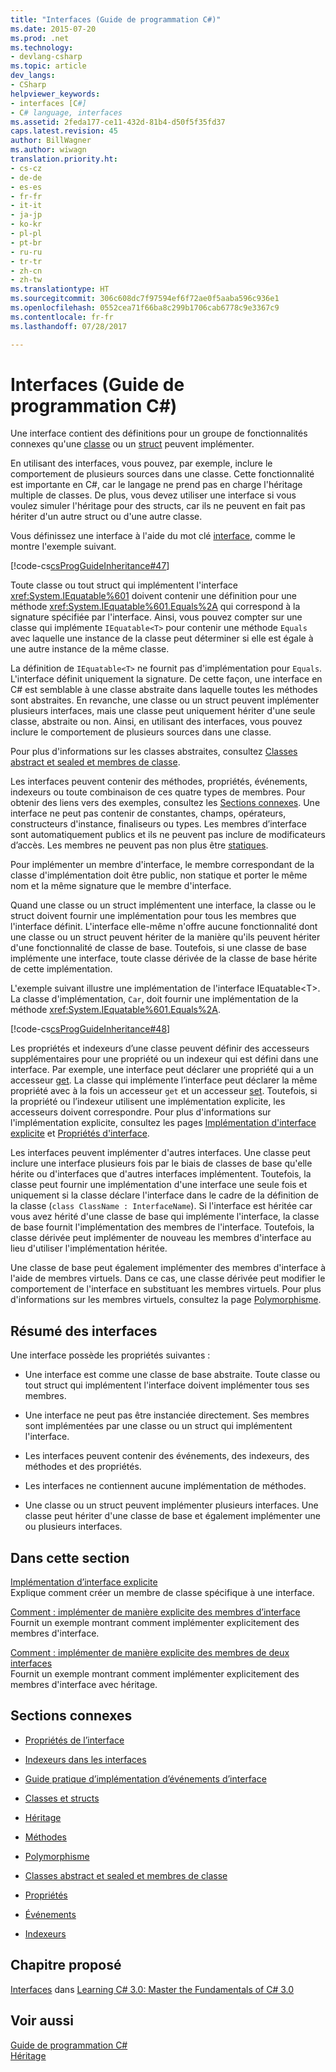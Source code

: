 ```yaml
---
title: "Interfaces (Guide de programmation C#)"
ms.date: 2015-07-20
ms.prod: .net
ms.technology:
- devlang-csharp
ms.topic: article
dev_langs:
- CSharp
helpviewer_keywords:
- interfaces [C#]
- C# language, interfaces
ms.assetid: 2feda177-ce11-432d-81b4-d50f5f35fd37
caps.latest.revision: 45
author: BillWagner
ms.author: wiwagn
translation.priority.ht:
- cs-cz
- de-de
- es-es
- fr-fr
- it-it
- ja-jp
- ko-kr
- pl-pl
- pt-br
- ru-ru
- tr-tr
- zh-cn
- zh-tw
ms.translationtype: HT
ms.sourcegitcommit: 306c608dc7f97594ef6f72ae0f5aaba596c936e1
ms.openlocfilehash: 0552cea71f66ba8c299b1706cab6778c9e3367c9
ms.contentlocale: fr-fr
ms.lasthandoff: 07/28/2017

---
```

# <a name="interfaces-c-programming-guide"></a>Interfaces (Guide de programmation C#)
Une interface contient des définitions pour un groupe de fonctionnalités connexes qu'une [classe](../../../csharp/language-reference/keywords/class.md) ou un [struct](../../../csharp/language-reference/keywords/struct.md) peuvent implémenter.  
  
 En utilisant des interfaces, vous pouvez, par exemple, inclure le comportement de plusieurs sources dans une classe. Cette fonctionnalité est importante en C#, car le langage ne prend pas en charge l'héritage multiple de classes. De plus, vous devez utiliser une interface si vous voulez simuler l'héritage pour des structs, car ils ne peuvent en fait pas hériter d'un autre struct ou d'une autre classe.  
  
 Vous définissez une interface à l'aide du mot clé [interface](../../../csharp/language-reference/keywords/interface.md), comme le montre l'exemple suivant.  
  
 [!code-cs[csProgGuideInheritance#47](../../../csharp/programming-guide/classes-and-structs/codesnippet/CSharp/interfaces_1.cs)]  
  
 Toute classe ou tout struct qui implémentent l'interface <xref:System.IEquatable%601> doivent contenir une définition pour une méthode <xref:System.IEquatable%601.Equals%2A> qui correspond à la signature spécifiée par l'interface. Ainsi, vous pouvez compter sur une classe qui implémente `IEquatable<T>` pour contenir une méthode `Equals` avec laquelle une instance de la classe peut déterminer si elle est égale à une autre instance de la même classe.  
  
 La définition de `IEquatable<T>` ne fournit pas d'implémentation pour `Equals`. L'interface définit uniquement la signature. De cette façon, une interface en C# est semblable à une classe abstraite dans laquelle toutes les méthodes sont abstraites. En revanche, une classe ou un struct peuvent implémenter plusieurs interfaces, mais une classe peut uniquement hériter d'une seule classe, abstraite ou non. Ainsi, en utilisant des interfaces, vous pouvez inclure le comportement de plusieurs sources dans une classe.  
  
 Pour plus d'informations sur les classes abstraites, consultez [Classes abstract et sealed et membres de classe](../../../csharp/programming-guide/classes-and-structs/abstract-and-sealed-classes-and-class-members.md).  
  
 Les interfaces peuvent contenir des méthodes, propriétés, événements, indexeurs ou toute combinaison de ces quatre types de membres. Pour obtenir des liens vers des exemples, consultez les [Sections connexes](../../../csharp/programming-guide/interfaces/index.md#BKMK_RelatedSections). Une interface ne peut pas contenir de constantes, champs, opérateurs, constructeurs d'instance, finaliseurs ou types. Les membres d’interface sont automatiquement publics et ils ne peuvent pas inclure de modificateurs d’accès. Les membres ne peuvent pas non plus être [statiques](../../../csharp/language-reference/keywords/static.md).  
  
 Pour implémenter un membre d'interface, le membre correspondant de la classe d'implémentation doit être public, non statique et porter le même nom et la même signature que le membre d'interface.  
  
 Quand une classe ou un struct implémentent une interface, la classe ou le struct doivent fournir une implémentation pour tous les membres que l'interface définit. L'interface elle-même n'offre aucune fonctionnalité dont une classe ou un struct peuvent hériter de la manière qu'ils peuvent hériter d'une fonctionnalité de classe de base. Toutefois, si une classe de base implémente une interface, toute classe dérivée de la classe de base hérite de cette implémentation.  
  
 L'exemple suivant illustre une implémentation de l'interface IEquatable<T\>. La classe d'implémentation, `Car`, doit fournir une implémentation de la méthode <xref:System.IEquatable%601.Equals%2A>.  
  
 [!code-cs[csProgGuideInheritance#48](../../../csharp/programming-guide/classes-and-structs/codesnippet/CSharp/interfaces_2.cs)]  
  
 Les propriétés et indexeurs d’une classe peuvent définir des accesseurs supplémentaires pour une propriété ou un indexeur qui est défini dans une interface. Par exemple, une interface peut déclarer une propriété qui a un accesseur [get](../../../csharp/language-reference/keywords/get.md). La classe qui implémente l’interface peut déclarer la même propriété avec à la fois un accesseur `get` et un accesseur [set](../../../csharp/language-reference/keywords/set.md). Toutefois, si la propriété ou l’indexeur utilisent une implémentation explicite, les accesseurs doivent correspondre. Pour plus d'informations sur l'implémentation explicite, consultez les pages [Implémentation d'interface explicite](../../../csharp/programming-guide/interfaces/explicit-interface-implementation.md) et [Propriétés d'interface](../../../csharp/programming-guide/classes-and-structs/interface-properties.md).  
  
 Les interfaces peuvent implémenter d'autres interfaces. Une classe peut inclure une interface plusieurs fois par le biais de classes de base qu'elle hérite ou d'interfaces que d'autres interfaces implémentent. Toutefois, la classe peut fournir une implémentation d'une interface une seule fois et uniquement si la classe déclare l'interface dans le cadre de la définition de la classe (`class ClassName : InterfaceName`). Si l'interface est héritée car vous avez hérité d'une classe de base qui implémente l'interface, la classe de base fournit l'implémentation des membres de l'interface. Toutefois, la classe dérivée peut implémenter de nouveau les membres d'interface au lieu d'utiliser l'implémentation héritée.  
  
 Une classe de base peut également implémenter des membres d'interface à l'aide de membres virtuels. Dans ce cas, une classe dérivée peut modifier le comportement de l'interface en substituant les membres virtuels. Pour plus d'informations sur les membres virtuels, consultez la page [Polymorphisme](../../../csharp/programming-guide/classes-and-structs/polymorphism.md).  
  
## <a name="interfaces-summary"></a>Résumé des interfaces  
 Une interface possède les propriétés suivantes :  
  
-   Une interface est comme une classe de base abstraite. Toute classe ou tout struct qui implémentent l'interface doivent implémenter tous ses membres.  
  
-   Une interface ne peut pas être instanciée directement. Ses membres sont implémentées par une classe ou un struct qui implémentent l'interface.  
  
-   Les interfaces peuvent contenir des événements, des indexeurs, des méthodes et des propriétés.  
  
-   Les interfaces ne contiennent aucune implémentation de méthodes.  
  
-   Une classe ou un struct peuvent implémenter plusieurs interfaces. Une classe peut hériter d'une classe de base et également implémenter une ou plusieurs interfaces.  
  
## <a name="in-this-section"></a>Dans cette section  
 [Implémentation d’interface explicite](../../../csharp/programming-guide/interfaces/explicit-interface-implementation.md)  
 Explique comment créer un membre de classe spécifique à une interface.  
  
 [Comment : implémenter de manière explicite des membres d’interface](../../../csharp/programming-guide/interfaces/how-to-explicitly-implement-interface-members.md)  
 Fournit un exemple montrant comment implémenter explicitement des membres d'interface.  
  
 [Comment : implémenter de manière explicite des membres de deux interfaces](../../../csharp/programming-guide/interfaces/how-to-explicitly-implement-members-of-two-interfaces.md)  
 Fournit un exemple montrant comment implémenter explicitement des membres d'interface avec héritage.  
  
##  <a name="BKMK_RelatedSections"></a> Sections connexes  
  
-   [Propriétés de l’interface](../../../csharp/programming-guide/classes-and-structs/interface-properties.md)  
  
-   [Indexeurs dans les interfaces](../../../csharp/programming-guide/indexers/indexers-in-interfaces.md)  
  
-   [Guide pratique d’implémentation d’événements d’interface](../../../csharp/programming-guide/events/how-to-implement-interface-events.md)  
  
-   [Classes et structs](../../../csharp/programming-guide/classes-and-structs/index.md)  
  
-   [Héritage](../../../csharp/programming-guide/classes-and-structs/inheritance.md)  
  
-   [Méthodes](../../../csharp/programming-guide/classes-and-structs/methods.md)  
  
-   [Polymorphisme](../../../csharp/programming-guide/classes-and-structs/polymorphism.md)  
  
-   [Classes abstract et sealed et membres de classe](../../../csharp/programming-guide/classes-and-structs/abstract-and-sealed-classes-and-class-members.md)  
  
-   [Propriétés](../../../csharp/programming-guide/classes-and-structs/properties.md)  
  
-   [Événements](../../../csharp/programming-guide/events/index.md)  
  
-   [Indexeurs](../../../csharp/programming-guide/indexers/index.md)  
  
## <a name="featured-book-chapter"></a>Chapitre proposé  
 [Interfaces](http://msdn.microsoft.com/library/orm-9780596521066-01-13.aspx) dans [Learning C# 3.0: Master the Fundamentals of C# 3.0](http://msdn.microsoft.com/library/orm-9780596521066-01.aspx)  
  
## <a name="see-also"></a>Voir aussi  
 [Guide de programmation C#](../../../csharp/programming-guide/index.md)   
 [Héritage](../../../csharp/programming-guide/classes-and-structs/inheritance.md)

